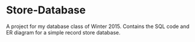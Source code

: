 # Store-Database
A project for my database class of Winter 2015. Contains the SQL code and ER diagram for a simple record store database.
